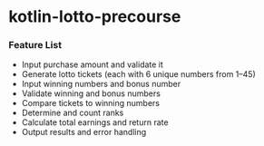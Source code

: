 # kotlin-lotto-precourse

### Feature List
 - Input purchase amount and validate it
 - Generate lotto tickets (each with 6 unique numbers from 1–45)
 - Input winning numbers and bonus number
 - Validate winning and bonus numbers
 - Compare tickets to winning numbers
 - Determine and count ranks
 - Calculate total earnings and return rate
 - Output results and error handling